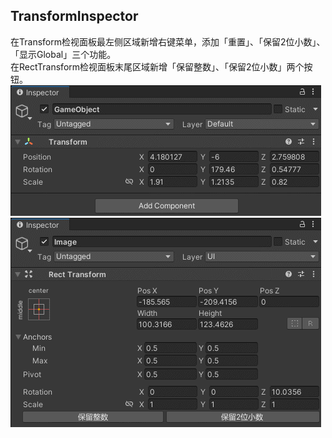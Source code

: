 ## TransformInspector

在Transform检视面板最左侧区域新增右键菜单，添加「重置」、「保留2位小数」、「显示Global」三个功能。  
在RectTransform检视面板末尾区域新增「保留整数」、「保留2位小数」两个按钮。  
![TransformInspector](Captures~/TransformInspector.gif)  
![RectTransformInspector](Captures~/RectTransformInspector.gif)  